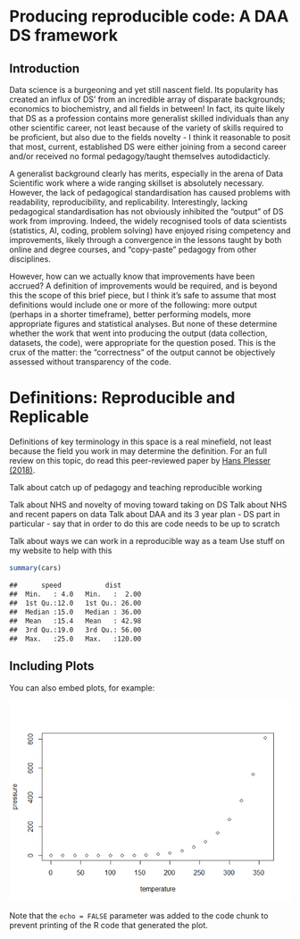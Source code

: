 Producing reproducible code: A DAA DS framework
================

## Introduction

Data science is a burgeoning and yet still nascent field. Its popularity
has created an influx of DS’ from an incredible array of disparate
backgrounds; economics to biochemistry, and all fields in between! In
fact, its quite likely that DS as a profession contains more generalist
skilled individuals than any other scientific career, not least because
of the variety of skills required to be proficient, but also due to the
fields novelty - I think it reasonable to posit that most, current,
established DS were either joining from a second career and/or received
no formal pedagogy/taught themselves autodidacticly.

A generalist background clearly has merits, especially in the arena of
Data Scientific work where a wide ranging skillset is absolutely
necessary. However, the lack of pedagogical standardisation has caused
problems with readability, reproducibility, and replicability.
Interestingly, lacking pedagogical standardisation has not obviously
inhibited the “output” of DS work from improving. Indeed, the widely
recognised tools of data scientists (statistics, AI, coding, problem
solving) have enjoyed rising competency and improvements, likely through
a convergence in the lessons taught by both online and degree courses,
and “copy-paste” pedagogy from other disciplines.

However, how can we actually know that improvements have been accrued? A
definition of improvements would be required, and is beyond this the
scope of this brief piece, but I think it’s safe to assume that most
definitions would include one or more of the following: more output
(perhaps in a shorter timeframe), better performing models, more
appropriate figures and statistical analyses. But none of these
determine whether the work that went into producing the output (data
collection, datasets, the code), were appropriate for the question
posed. This is the crux of the matter: the “correctness” of the output
cannot be objectively assessed without transparency of the code.

# Definitions: Reproducible and Replicable

Definitions of key terminology in this space is a real minefield, not
least because the field you work in may determine the definition. For an
full review on this topic, do read this peer-reviewed paper by [Hans
Plesser
(2018)](https://www.frontiersin.org/articles/10.3389/fninf.2017.00076/full).

Talk about catch up of pedagogy and teaching reproducible working

Talk about NHS and novelty of moving toward taking on DS Talk about NHS
and recent papers on data Talk about DAA and its 3 year plan - DS part
in particular - say that in order to do this are code needs to be up to
scratch

Talk about ways we can work in a reproducible way as a team Use stuff on
my website to help with this

``` r
summary(cars)
```

    ##      speed           dist       
    ##  Min.   : 4.0   Min.   :  2.00  
    ##  1st Qu.:12.0   1st Qu.: 26.00  
    ##  Median :15.0   Median : 36.00  
    ##  Mean   :15.4   Mean   : 42.98  
    ##  3rd Qu.:19.0   3rd Qu.: 56.00  
    ##  Max.   :25.0   Max.   :120.00

## Including Plots

You can also embed plots, for example:

![](_main_files/figure-gfm/pressure-1.png)<!-- -->

Note that the `echo = FALSE` parameter was added to the code chunk to
prevent printing of the R code that generated the plot.
